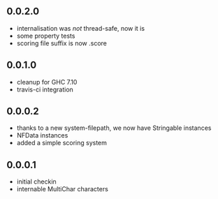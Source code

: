 0.0.2.0
-------

- internalisation was *not* thread-safe, now it is
- some property tests
- scoring file suffix is now .score

0.0.1.0
-------

- cleanup for GHC 7.10
- travis-ci integration

0.0.0.2
-------

- thanks to a new system-filepath, we now have Stringable instances
- NFData instances
- added a simple scoring system

0.0.0.1
-------

- initial checkin
- internable MultiChar characters

